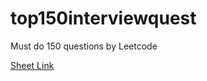 # top150interviewquest
Must do 150 questions by Leetcode

[Sheet Link]([https://github.com/matiassingers/awesome-readme](https://leetcode.com/studyplan/top-interview-150/)https://leetcode.com/studyplan/top-interview-150/)
